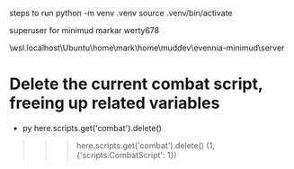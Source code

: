 steps to run
python -m venv .venv
source .venv/bin/activate

superuser for minimud
markar
werty678

\\wsl.localhost\Ubuntu\home\mark\home\muddev\evennia-minimud\server

# Delete the current combat script, freeing up related variables
- py here.scripts.get('combat').delete()
>>> here.scripts.get('combat').delete()
(1, {'scripts.CombatScript': 1})